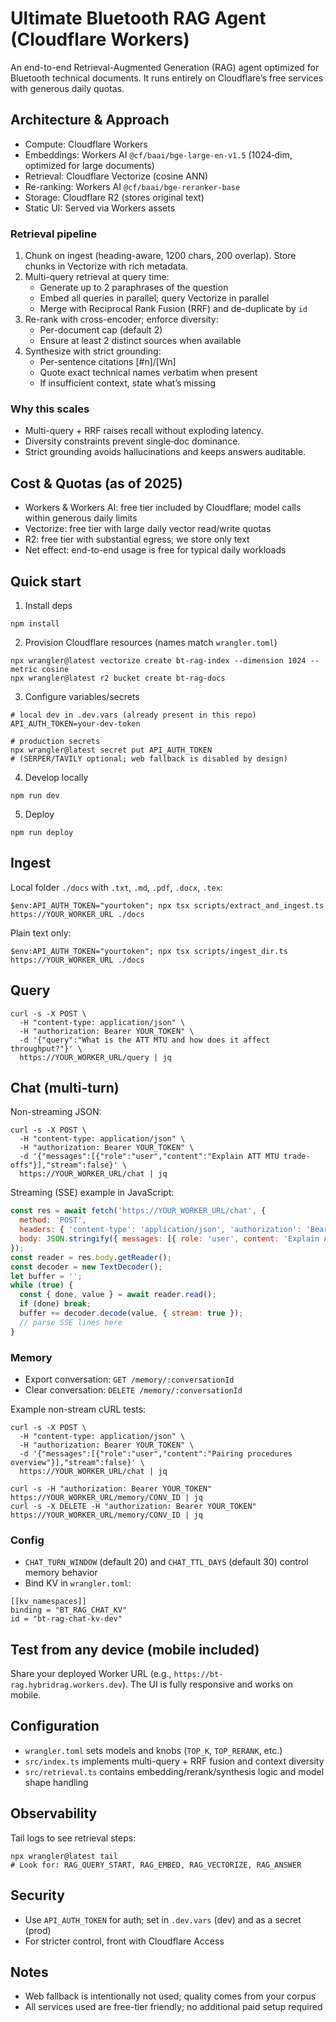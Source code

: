 # Ultimate Bluetooth RAG Agent (Cloudflare Workers)

An end-to-end Retrieval-Augmented Generation (RAG) agent optimized for Bluetooth technical documents. It runs entirely on Cloudflare’s free services with generous daily quotas.

## Architecture & Approach

- Compute: Cloudflare Workers
- Embeddings: Workers AI `@cf/baai/bge-large-en-v1.5` (1024‑dim, optimized for large documents)
- Retrieval: Cloudflare Vectorize (cosine ANN)
- Re-ranking: Workers AI `@cf/baai/bge-reranker-base`
- Storage: Cloudflare R2 (stores original text)
- Static UI: Served via Workers assets

### Retrieval pipeline
1. Chunk on ingest (heading-aware, 1200 chars, 200 overlap). Store chunks in Vectorize with rich metadata.
2. Multi-query retrieval at query time:
   - Generate up to 2 paraphrases of the question
   - Embed all queries in parallel; query Vectorize in parallel
   - Merge with Reciprocal Rank Fusion (RRF) and de-duplicate by `id`
3. Re-rank with cross-encoder; enforce diversity:
   - Per-document cap (default 2)
   - Ensure at least 2 distinct sources when available
4. Synthesize with strict grounding:
   - Per-sentence citations [#n]/[Wn]
   - Quote exact technical names verbatim when present
   - If insufficient context, state what’s missing

### Why this scales
- Multi-query + RRF raises recall without exploding latency.
- Diversity constraints prevent single‑doc dominance.
- Strict grounding avoids hallucinations and keeps answers auditable.

## Cost & Quotas (as of 2025)
- Workers & Workers AI: free tier included by Cloudflare; model calls within generous daily limits
- Vectorize: free tier with large daily vector read/write quotas
- R2: free tier with substantial egress; we store only text
- Net effect: end-to-end usage is free for typical daily workloads

## Quick start

1) Install deps
```
npm install
```

2) Provision Cloudflare resources (names match `wrangler.toml`)
```
npx wrangler@latest vectorize create bt-rag-index --dimension 1024 --metric cosine
npx wrangler@latest r2 bucket create bt-rag-docs
```

3) Configure variables/secrets
```
# local dev in .dev.vars (already present in this repo)
API_AUTH_TOKEN=your-dev-token

# production secrets
npx wrangler@latest secret put API_AUTH_TOKEN
# (SERPER/TAVILY optional; web fallback is disabled by design)
```

4) Develop locally
```
npm run dev
```

5) Deploy
```
npm run deploy
```

## Ingest
Local folder `./docs` with `.txt`, `.md`, `.pdf`, `.docx`, `.tex`:
```
$env:API_AUTH_TOKEN="yourtoken"; npx tsx scripts/extract_and_ingest.ts https://YOUR_WORKER_URL ./docs
```
Plain text only:
```
$env:API_AUTH_TOKEN="yourtoken"; npx tsx scripts/ingest_dir.ts https://YOUR_WORKER_URL ./docs
```

## Query
```
curl -s -X POST \
  -H "content-type: application/json" \
  -H "authorization: Bearer YOUR_TOKEN" \
  -d '{"query":"What is the ATT MTU and how does it affect throughput?"}' \
  https://YOUR_WORKER_URL/query | jq
```

## Chat (multi-turn)

Non-streaming JSON:
```
curl -s -X POST \
  -H "content-type: application/json" \
  -H "authorization: Bearer YOUR_TOKEN" \
  -d '{"messages":[{"role":"user","content":"Explain ATT MTU trade-offs"}],"stream":false}' \
  https://YOUR_WORKER_URL/chat | jq
```

Streaming (SSE) example in JavaScript:
```js
const res = await fetch('https://YOUR_WORKER_URL/chat', {
  method: 'POST',
  headers: { 'content-type': 'application/json', 'authorization': 'Bearer YOUR_TOKEN' },
  body: JSON.stringify({ messages: [{ role: 'user', content: 'Explain ATT MTU trade-offs' }], stream: true })
});
const reader = res.body.getReader();
const decoder = new TextDecoder();
let buffer = '';
while (true) {
  const { done, value } = await reader.read();
  if (done) break;
  buffer += decoder.decode(value, { stream: true });
  // parse SSE lines here
}
```

### Memory

- Export conversation: `GET /memory/:conversationId`
- Clear conversation: `DELETE /memory/:conversationId`

Example non-stream cURL tests:
```
curl -s -X POST \
  -H "content-type: application/json" \
  -H "authorization: Bearer YOUR_TOKEN" \
  -d '{"messages":[{"role":"user","content":"Pairing procedures overview"}],"stream":false}' \
  https://YOUR_WORKER_URL/chat | jq

curl -s -H "authorization: Bearer YOUR_TOKEN" https://YOUR_WORKER_URL/memory/CONV_ID | jq
curl -s -X DELETE -H "authorization: Bearer YOUR_TOKEN" https://YOUR_WORKER_URL/memory/CONV_ID | jq
```

### Config

- `CHAT_TURN_WINDOW` (default 20) and `CHAT_TTL_DAYS` (default 30) control memory behavior
- Bind KV in `wrangler.toml`:
```
[[kv_namespaces]]
binding = "BT_RAG_CHAT_KV"
id = "bt-rag-chat-kv-dev"
```

## Test from any device (mobile included)
Share your deployed Worker URL (e.g., `https://bt-rag.hybridrag.workers.dev`). The UI is fully responsive and works on mobile.

## Configuration
- `wrangler.toml` sets models and knobs (`TOP_K`, `TOP_RERANK`, etc.)
- `src/index.ts` implements multi-query + RRF fusion and context diversity
- `src/retrieval.ts` contains embedding/rerank/synthesis logic and model shape handling

## Observability
Tail logs to see retrieval steps:
```
npx wrangler@latest tail
# Look for: RAG_QUERY_START, RAG_EMBED, RAG_VECTORIZE, RAG_ANSWER
```

## Security
- Use `API_AUTH_TOKEN` for auth; set in `.dev.vars` (dev) and as a secret (prod)
- For stricter control, front with Cloudflare Access

## Notes
- Web fallback is intentionally not used; quality comes from your corpus
- All services used are free-tier friendly; no additional paid setup required